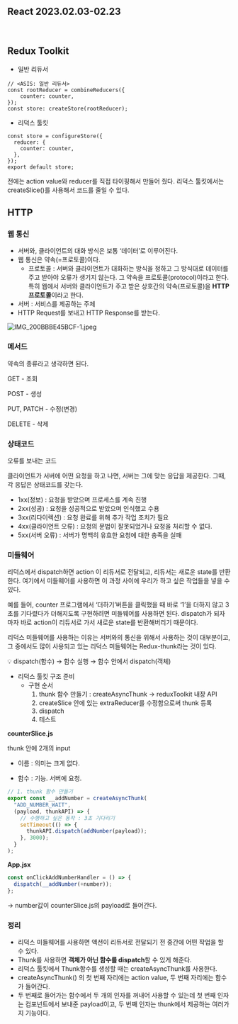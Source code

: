 ## React 2023.02.03-02.23

<br/>

## Redux Toolkit

- 일반 리듀서

```tsx
// <ASIS: 일반 리듀서>
const rootReducer = combineReducers({
    counter: counter,
});
const store: createStore(rootReducer);
```

- 리덕스 툴킷

```tsx
const store = configureStore({
  reducer: {
    counter: counter,
  },
});
export default store;
```

전에는 action value와 reducer를 직접 타이핑해서 만들어 줬다. 리덕스 툴킷에서는 createSlice()를 사용해서 코드를 줄일 수 있다.

## HTTP

### 웹 통신

- 서버와, 클라이언트의 대화 방식은 보통 ‘데이터’로 이루어진다.
- 웹 통신은 약속(=프로토콜)이다.
  - 프로토콜 : 서버와 클라이언트가 대화하는 방식을 정하고 그 방식대로 데이터를 주고 받아야 오류가 생기지 않는다. 그 약속을 프로토콜(protocol)이라고 한다. 특히 웹에서 서버와 클라이언트가 주고 받은 상호간의 약속(프로토콜)을 **HTTP프로토콜**이라고 한다.
- 서버 : 서비스를 제공하는 주체
- HTTP Request를 보내고 HTTP Response를 받는다.

![IMG_200BBBE45BCF-1.jpeg](https://s3-us-west-2.amazonaws.com/secure.notion-static.com/e33e972e-43b5-44a3-a3c9-594eb752bf55/IMG_200BBBE45BCF-1.jpeg)

### 메서드

약속의 종류라고 생각하면 된다.

GET - 조회

POST - 생성

PUT, PATCH - 수정(변경)

DELETE - 삭제

### 상태코드

오류를 보내는 코드

클라이언트가 서버에 어떤 요청을 하고 나면, 서버는 그에 맞는 응답을 제공한다. 그때, 각 응답은 상태코드를 갖는다.

- 1xx(정보) : 요청을 받았으며 프로세스를 계속 진행
- 2xx(성공) : 요청을 성공적으로 받았으며 인식했고 수용
- 3xx(리다이렉션) : 요청 완료를 위해 추가 작업 조치가 필요
- 4xx(클라이언트 오류) : 요청의 문법이 잘못되었거나 요청을 처리할 수 없다.
- 5xx(서버 오류) : 서버가 명백히 유효한 요청에 대한 충족을 실패

### 미들웨어

리덕스에서 dispatch하면 action 이 리듀서로 전달되고, 리듀서는 새로운 state를 반환한다. 여기에서 미들웨어를 사용하면 이 과정 사이에 우리가 하고 싶은 작업들을 넣을 수 있다.

예를 들어, counter 프로그램에서 ‘더하기’버튼을 클릭했을 때 바로 ‘1’을 더하지 않고 3초를 기다렸다가 더해지도록 구현하려면 미들웨어를 사용하면 된다. dispatch가 되자마자 바로 action이 리듀서로 가서 새로운 state를 반환해버리기 때문이다.

리덕스 미들웨어를 사용하는 이유는 서버와의 통신을 위해서 사용하는 것이 대부분이고, 그 중에서도 많이 사용되고 있는 리덕스 미들웨어는 Redux-thunk라는 것이 있다.

<aside>
💡 dispatch(함수) → 함수 실행 → 함수 안에서 dispatch(객체)

</aside>

- 리덕스 툴킷 구조 준비
  - 구현 순서
    1. thunk 함수 만들기 : createAsyncThunk → reduxToolkit 내장 API
    2. createSlice 안에 있는 extraReducer를 수정함으로써 thunk 등록
    3. dispatch
    4. 테스트

**counterSlice.js**

thunk 안에 2개의 input

- 이름 : 의미는 크게 없다.

- 함수 : 기능. 서버에 요청.

```jsx
// 1. thunk 함수 만들기
export const __addNumber = createAsyncThunk(
  "ADD_NUMBER_WAIT",
  (payload, thunkAPI) => {
    // 수행하고 싶은 동작 : 3초 기다리기
    setTimeout(() => {
      thunkAPI.dispatch(addNumber(payload));
    }, 3000);
  }
);
```

**App.jsx**

```jsx
const onClickAddNumberHandler = () => {
  dispatch(__addNumber(+number));
};
```

→ number값이 counterSlice.js의 payload로 들어간다.

### 정리

- 리덕스 미들웨어를 사용하면 액션이 리듀서로 전달되기 전 중간에 어떤 작업을 할 수 있다.
- Thunk를 사용하면 **객체가 아닌 함수를 dispatch**할 수 있게 해준다.
- 리덕스 툴킷에서 Thunk함수를 생성할 때는 createAsyncThunk를 사용한다.
- createAsyncThunk() 의 첫 번째 자리에는 action value, 두 번째 자리에는 함수가 들어간다.
- 두 번째로 들어가는 함수에서 두 개의 인자를 꺼내어 사용할 수 있는데 첫 번째 인자는 컴포넌트에서 보내준 payload이고, 두 번째 인자는 thunk에서 제공하는 여러가지 기능이다.
